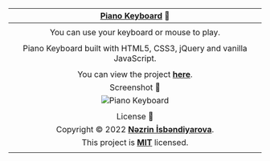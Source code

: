 <div align="center">

|                         [Piano Keyboard](https://youtu.be/sAcj8me7wGI?t=1 "Click me!🎵") 🎹                         |
| :-----------------------------------------------------------------------------------------------------------------: |
|                                                                                                                     |
|                                     You can use your keyboard or mouse to play.                                     |
|                                                                                                                     |
|                        Piano Keyboard built with HTML5, CSS3, jQuery and vanilla JavaScript.                        |
|                                                                                                                     |
|           You can view the project [**here**](https://isbendiyarovanezrin.github.io/Piano "Click me!🎹").           |
|                                                    Screenshot 📸                                                    |
|                             ![Piano Keyboard](https://i.postimg.cc/Cx9dXd89/piano.png)                              |
|                                                                                                                     |
|                                                     License 📝                                                      |
|         Copyright © 2022 [**Nəzrin İsbəndiyarova**](https://github.com/isbendiyarovanezrin "Click me!😎").          |
| This project is [**MIT**](https://github.com/isbendiyarovanezrin/Piano/blob/master/LICENSE "Click me!🧐") licensed. |
|                                                                                                                     |

</div>
